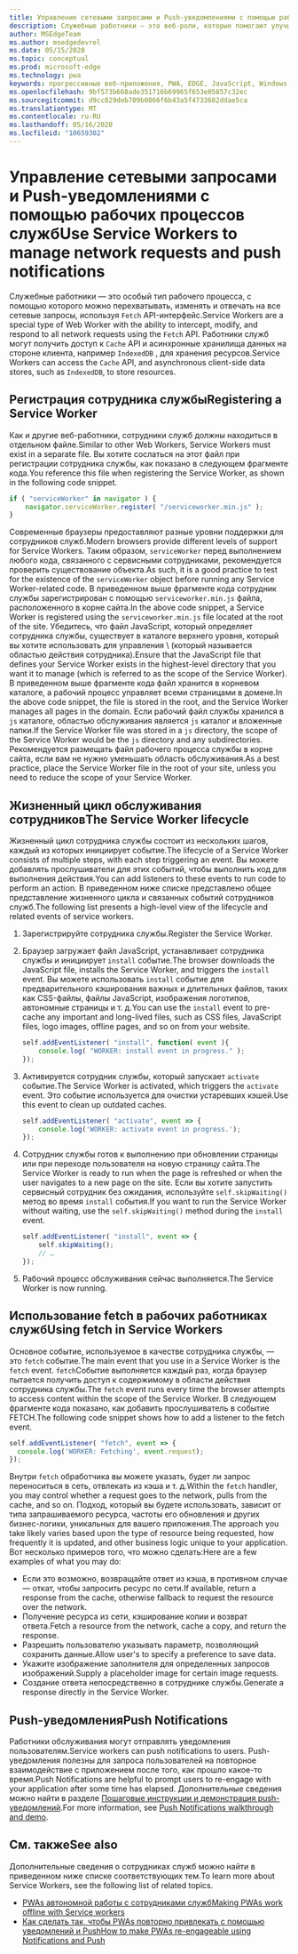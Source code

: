 ```yaml
---
title: Управление сетевыми запросами и Push-уведомлениями с помощью рабочих процессов служб
description: Служебные работники — это веб-роли, которые помогают улучшить производительность, реагировать на различные условия сети и улучшать связь с веб-приложением.
author: MSEdgeTeam
ms.author: msedgedevrel
ms.date: 05/15/2020
ms.topic: conceptual
ms.prod: microsoft-edge
ms.technology: pwa
keywords: прогрессивные веб-приложения, PWA, EDGE, JavaScript, Windows, UWP, Microsoft Store
ms.openlocfilehash: 9bf573b668ade351716b69965f653e05857c32ec
ms.sourcegitcommit: d9cc829deb709b0866f6b43a5f4733682ddae5ca
ms.translationtype: MT
ms.contentlocale: ru-RU
ms.lasthandoff: 05/16/2020
ms.locfileid: "10659302"
---
```

# <span data-ttu-id="aab2c-104">Управление сетевыми запросами и Push-уведомлениями с помощью рабочих процессов служб</span><span class="sxs-lookup"><span data-stu-id="aab2c-104">Use Service Workers to manage network requests and push notifications</span></span>

<span data-ttu-id="aab2c-105">Служебные работники — это особый тип рабочего процесса, с помощью которого можно перехватывать, изменять и отвечать на все сетевые запросы, используя `Fetch` API-интерфейс.</span><span class="sxs-lookup"><span data-stu-id="aab2c-105">Service Workers are a special type of Web Worker with the ability to intercept, modify, and respond to all network requests using the `Fetch` API.</span></span>  <span data-ttu-id="aab2c-106">Работники служб могут получить доступ к `Cache` API и асинхронные хранилища данных на стороне клиента, например `IndexedDB` , для хранения ресурсов.</span><span class="sxs-lookup"><span data-stu-id="aab2c-106">Service Workers can access the `Cache` API, and asynchronous client-side data stores, such as `IndexedDB`, to store resources.</span></span>  

## <span data-ttu-id="aab2c-107">Регистрация сотрудника службы</span><span class="sxs-lookup"><span data-stu-id="aab2c-107">Registering a Service Worker</span></span>  

<span data-ttu-id="aab2c-108">Как и другие веб-работники, сотрудники служб должны находиться в отдельном файле.</span><span class="sxs-lookup"><span data-stu-id="aab2c-108">Similar to other Web Workers, Service Workers must exist in a separate file.</span></span> <span data-ttu-id="aab2c-109">Вы хотите сослаться на этот файл при регистрации сотрудника службы, как показано в следующем фрагменте кода.</span><span class="sxs-lookup"><span data-stu-id="aab2c-109">You reference this file when registering the Service Worker, as shown in the following code snippet.</span></span>  

```javascript
if ( "serviceWorker" in navigator ) {
    navigator.serviceWorker.register( "/serviceworker.min.js" );
}
```  

<span data-ttu-id="aab2c-110">Современные браузеры предоставляют разные уровни поддержки для сотрудников служб.</span><span class="sxs-lookup"><span data-stu-id="aab2c-110">Modern browsers provide different levels of support for Service Workers.</span></span> <span data-ttu-id="aab2c-111">Таким образом, `serviceWorker` перед выполнением любого кода, связанного с сервисными сотрудниками, рекомендуется проверить существование объекта.</span><span class="sxs-lookup"><span data-stu-id="aab2c-111">As such, it is a good practice to test for the existence of the `serviceWorker` object before running any Service Worker-related code.</span></span> <span data-ttu-id="aab2c-112">В приведенном выше фрагменте кода сотрудник службы зарегистрирован с помощью `serviceworker.min.js` файла, расположенного в корне сайта.</span><span class="sxs-lookup"><span data-stu-id="aab2c-112">In the above code snippet, a Service Worker is registered using the `serviceworker.min.js` file located at the root of the site.</span></span> <span data-ttu-id="aab2c-113">Убедитесь, что файл JavaScript, который определяет сотрудника службы, существует в каталоге верхнего уровня, который вы хотите использовать для управления \ (который называется областью действия сотрудника).</span><span class="sxs-lookup"><span data-stu-id="aab2c-113">Ensure that the JavaScript file that defines your Service Worker exists in the highest-level directory that you want it to manage \(which is referred to as the scope of the Service Worker\).</span></span>  <span data-ttu-id="aab2c-114">В приведенном выше фрагменте кода файл хранится в корневом каталоге, а рабочий процесс управляет всеми страницами в домене.</span><span class="sxs-lookup"><span data-stu-id="aab2c-114">In the above code snippet, the file is stored in the root, and the Service Worker manages all pages in the domain.</span></span> <span data-ttu-id="aab2c-115">Если рабочий файл службы хранился в `js` каталоге, областью обслуживания является `js` каталог и вложенные папки.</span><span class="sxs-lookup"><span data-stu-id="aab2c-115">If the Service Worker file was stored in a `js` directory, the scope of the Service Worker would be the `js` directory and any subdirectories.</span></span>  <span data-ttu-id="aab2c-116">Рекомендуется размещать файл рабочего процесса службы в корне сайта, если вам не нужно уменьшать область обслуживания.</span><span class="sxs-lookup"><span data-stu-id="aab2c-116">As a best practice, place the Service Worker file in the root of your site, unless you need to reduce the scope of your Service Worker.</span></span>  

## <span data-ttu-id="aab2c-117">Жизненный цикл обслуживания сотрудников</span><span class="sxs-lookup"><span data-stu-id="aab2c-117">The Service Worker lifecycle</span></span>  

<span data-ttu-id="aab2c-118">Жизненный цикл сотрудника службы состоит из нескольких шагов, каждый из которых инициирует событие.</span><span class="sxs-lookup"><span data-stu-id="aab2c-118">The lifecycle of a Service Worker consists of multiple steps, with each step triggering an event.</span></span> <span data-ttu-id="aab2c-119">Вы можете добавлять прослушиватели для этих событий, чтобы выполнить код для выполнения действия.</span><span class="sxs-lookup"><span data-stu-id="aab2c-119">You can add listeners to these events to run code to perform an action.</span></span> <span data-ttu-id="aab2c-120">В приведенном ниже списке представлено общее представление жизненного цикла и связанных событий сотрудников служб.</span><span class="sxs-lookup"><span data-stu-id="aab2c-120">The following list presents a high-level view of the lifecycle and related events of service workers.</span></span> 

1. <span data-ttu-id="aab2c-121">Зарегистрируйте сотрудника службы.</span><span class="sxs-lookup"><span data-stu-id="aab2c-121">Register the Service Worker.</span></span>  
1.  <span data-ttu-id="aab2c-122">Браузер загружает файл JavaScript, устанавливает сотрудника службы и инициирует `install` событие.</span><span class="sxs-lookup"><span data-stu-id="aab2c-122">The browser downloads the JavaScript file, installs the Service Worker, and triggers the `install` event.</span></span> <span data-ttu-id="aab2c-123">Вы можете использовать `install` событие для предварительного кэширования важных и длительных файлов, таких как CSS-файлы, файлы JavaScript, изображения логотипов, автономные страницы и т. д.</span><span class="sxs-lookup"><span data-stu-id="aab2c-123">You can use the `install` event to pre-cache any important and long-lived files, such as CSS files, JavaScript files, logo images, offline pages, and so on from your website.</span></span>  
    
    ```javascript
    self.addEventListener( "install", function( event ){
        console.log( "WORKER: install event in progress." );
    });
    ```  
    
1.  <span data-ttu-id="aab2c-124">Активируется сотрудник службы, который запускает `activate` событие.</span><span class="sxs-lookup"><span data-stu-id="aab2c-124">The Service Worker is activated, which triggers the `activate` event.</span></span>  <span data-ttu-id="aab2c-125">Это событие используется для очистки устаревших кэшей.</span><span class="sxs-lookup"><span data-stu-id="aab2c-125">Use this event to clean up outdated caches.</span></span>  
    
    ```javascript
    self.addEventListener( "activate", event => {
        console.log('WORKER: activate event in progress.');
    });
    ```  
    
1.  <span data-ttu-id="aab2c-126">Сотрудник службы готов к выполнению при обновлении страницы или при переходе пользователя на новую страницу сайта.</span><span class="sxs-lookup"><span data-stu-id="aab2c-126">The Service Worker is ready to run when the page is refreshed or when the user navigates to a new page on the site.</span></span> <span data-ttu-id="aab2c-127">Если вы хотите запустить сервисный сотрудник без ожидания, используйте `self.skipWaiting()` метод во время `install` события.</span><span class="sxs-lookup"><span data-stu-id="aab2c-127">If you want to run the Service Worker without waiting, use the `self.skipWaiting()` method during the `install` event.</span></span>  
    
    ```javascript
    self.addEventListener( "install", event => {
        self.skipWaiting();
        // …
    });
    ```
    
1.  <span data-ttu-id="aab2c-128">Рабочий процесс обслуживания сейчас выполняется.</span><span class="sxs-lookup"><span data-stu-id="aab2c-128">The Service Worker is now running.</span></span>     
    
## <span data-ttu-id="aab2c-129">Использование fetch в рабочих работниках служб</span><span class="sxs-lookup"><span data-stu-id="aab2c-129">Using fetch in Service Workers</span></span>  

<span data-ttu-id="aab2c-130">Основное событие, используемое в качестве сотрудника службы, — это `fetch` событие.</span><span class="sxs-lookup"><span data-stu-id="aab2c-130">The main event that you use in a Service Worker is the `fetch` event.</span></span>  <span data-ttu-id="aab2c-131">`fetch`Событие выполняется каждый раз, когда браузер пытается получить доступ к содержимому в области действия сотрудника службы.</span><span class="sxs-lookup"><span data-stu-id="aab2c-131">The `fetch` event runs every time the browser attempts to access content within the scope of the Service Worker.</span></span> <span data-ttu-id="aab2c-132">В следующем фрагменте кода показано, как добавить прослушиватель в событие FETCH.</span><span class="sxs-lookup"><span data-stu-id="aab2c-132">The following code snippet shows how to add a listener to the fetch event.</span></span>  

```javascript
self.addEventListener( "fetch", event => {
  console.log('WORKER: Fetching', event.request);
});
```  

<span data-ttu-id="aab2c-133">Внутри `fetch` обработчика вы можете указать, будет ли запрос переноситься в сеть, отвлекать из кэша и т. д.</span><span class="sxs-lookup"><span data-stu-id="aab2c-133">Within the `fetch` handler, you may control whether a request goes to the network, pulls from the cache, and so on.</span></span>  <span data-ttu-id="aab2c-134">Подход, который вы будете использовать, зависит от типа запрашиваемого ресурса, частоты его обновления и других бизнес-логики, уникальных для вашего приложения.</span><span class="sxs-lookup"><span data-stu-id="aab2c-134">The approach you take likely varies based upon the type of resource being requested, how frequently it is updated, and other business logic unique to your application.</span></span>  <span data-ttu-id="aab2c-135">Вот несколько примеров того, что можно сделать:</span><span class="sxs-lookup"><span data-stu-id="aab2c-135">Here are a few examples of what you may do:</span></span>  

*   <span data-ttu-id="aab2c-136">Если это возможно, возвращайте ответ из кэша, в противном случае — откат, чтобы запросить ресурс по сети.</span><span class="sxs-lookup"><span data-stu-id="aab2c-136">If available, return a response from the cache, otherwise fallback to request the resource over the network.</span></span>  
*   <span data-ttu-id="aab2c-137">Получение ресурса из сети, кэширование копии и возврат ответа.</span><span class="sxs-lookup"><span data-stu-id="aab2c-137">Fetch a resource from the network, cache a copy, and return the response.</span></span>
*   <span data-ttu-id="aab2c-138">Разрешить пользователю указывать параметр, позволяющий сохранить данные.</span><span class="sxs-lookup"><span data-stu-id="aab2c-138">Allow user's to specify a preference to save data.</span></span> 
*   <span data-ttu-id="aab2c-139">Укажите изображение заполнителя для определенных запросов изображений.</span><span class="sxs-lookup"><span data-stu-id="aab2c-139">Supply a placeholder image for certain image requests.</span></span>  
*   <span data-ttu-id="aab2c-140">Создание ответа непосредственно в сотруднике службы.</span><span class="sxs-lookup"><span data-stu-id="aab2c-140">Generate a response directly in the Service Worker.</span></span>  

## <span data-ttu-id="aab2c-141">Push-уведомления</span><span class="sxs-lookup"><span data-stu-id="aab2c-141">Push Notifications</span></span>  

<span data-ttu-id="aab2c-142">Работники обслуживания могут отправлять уведомления пользователям.</span><span class="sxs-lookup"><span data-stu-id="aab2c-142">Service workers can push notifications to users.</span></span> <span data-ttu-id="aab2c-143">Push-уведомления полезны для запроса пользователей на повторное взаимодействие с приложением после того, как прошло какое-то время.</span><span class="sxs-lookup"><span data-stu-id="aab2c-143">Push Notifications are helpful to prompt users to re-engage with your application after some time has elapsed.</span></span> <span data-ttu-id="aab2c-144">Дополнительные сведения можно найти в разделе [Пошаговые инструкции и демонстрация push-уведомлений][AzurewebsitesWebpushdemo].</span><span class="sxs-lookup"><span data-stu-id="aab2c-144">For more information, see [Push Notifications walkthrough and demo][AzurewebsitesWebpushdemo].</span></span>  

## <span data-ttu-id="aab2c-145">См. также</span><span class="sxs-lookup"><span data-stu-id="aab2c-145">See also</span></span>  

<span data-ttu-id="aab2c-146">Дополнительные сведения о сотрудниках служб можно найти в приведенном ниже списке соответствующих тем.</span><span class="sxs-lookup"><span data-stu-id="aab2c-146">To learn more about Service Workers, see the following list of related topics.</span></span>  

*   [<span data-ttu-id="aab2c-147">PWAs автономной работы с сотрудниками служб</span><span class="sxs-lookup"><span data-stu-id="aab2c-147">Making PWAs work offline with Service workers</span></span>][MDNPwasMakingOfflineServiceWorkers]  
*   [<span data-ttu-id="aab2c-148">Как сделать так, чтобы PWAs повторно привлекать с помощью уведомлений и Push</span><span class="sxs-lookup"><span data-stu-id="aab2c-148">How to make PWAs re-engageable using Notifications and Push</span></span>][MDNPwasMakeReengageablesingNotificationsPush]  

<!-- links -->  

[AzurewebsitesWebpushdemo]: https://webpushdemo.azurewebsites.net "Push-уведомления в Интернете |  Демонстрации Microsoft Edge"  

[MDNPwasMakingOfflineServiceWorkers]: https://developer.mozilla.org/docs/Web/Progressive_web_apps/Offline_Service_workers "Как сделать PWAs работать автономно с сотрудниками служб — PWAs | MDN"  
[MDNPwasMakeReengageablesingNotificationsPush]: https://developer.mozilla.org/docs/Web/Progressive_web_apps/Re-engageable_Notifications_Push "Как сделать так, чтобы PWAs повторной подписаться с помощью уведомлений и Push-PWAs | MDN"  
